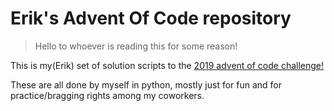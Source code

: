 # Erik's Advent Of Code repository
>Hello to whoever is reading this for some reason!

This is my(Erik) set of solution scripts to the [2019 advent of code challenge!](https://adventofcode.com/)

These are all done by myself in python, mostly just for fun and for practice/bragging rights among my coworkers.